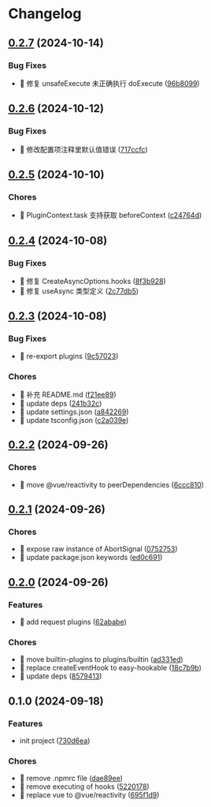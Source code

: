 # Changelog

## [0.2.7](https://github.com/l246804/use-async/compare/v0.2.6...v0.2.7) (2024-10-14)


### Bug Fixes

* 🐛 修复 unsafeExecute 未正确执行 doExecute ([96b8099](https://github.com/l246804/use-async/commit/96b80992b7374f368229dd1ea31542de12a71c4b))

## [0.2.6](https://github.com/l246804/use-async/compare/v0.2.5...v0.2.6) (2024-10-12)


### Bug Fixes

* 🐛 修改配置项注释里默认值错误 ([717ccfc](https://github.com/l246804/use-async/commit/717ccfcb6f908bec2d605f0ddb6dcfdc16d22fe6))

## [0.2.5](https://github.com/l246804/use-async/compare/v0.2.4...v0.2.5) (2024-10-10)


### Chores

* 🤖 PluginContext.task 支持获取 beforeContext ([c24764d](https://github.com/l246804/use-async/commit/c24764df3e4ed3f616b571be2f4a630e6e9adfb2))

## [0.2.4](https://github.com/l246804/use-async/compare/v0.2.3...v0.2.4) (2024-10-08)


### Bug Fixes

* 🐛 修复 CreateAsyncOptions.hooks ([8f3b928](https://github.com/l246804/use-async/commit/8f3b928734f75a386de410304610d3ec321a9e7d))
* 🐛 修复 useAsync 类型定义 ([2c77db5](https://github.com/l246804/use-async/commit/2c77db5647d9f2956ee199a3498779cbf94212a4))

## [0.2.3](https://github.com/l246804/use-async/compare/v0.2.2...v0.2.3) (2024-10-08)


### Bug Fixes

* 🐛 re-export plugins ([9c57023](https://github.com/l246804/use-async/commit/9c570230d03d50a220a80f1bbee3a8792809a835))


### Chores

* 🤖 补充 README.md ([f21ee89](https://github.com/l246804/use-async/commit/f21ee8984e2c7582c5984c25ba6f30ab5ab1dc20))
* 🤖 update deps ([241b32c](https://github.com/l246804/use-async/commit/241b32c828e07b4c7994c7674cd94e4a9db30784))
* 🤖 update settings.json ([a842269](https://github.com/l246804/use-async/commit/a842269fbf0eb6ab4b77fa80476f7ad1468e8dac))
* 🤖 update tsconfig.json ([c2a039e](https://github.com/l246804/use-async/commit/c2a039e0ab27dfa9e239f507db8922541061e677))

## [0.2.2](https://github.com/l246804/use-async/compare/v0.2.1...v0.2.2) (2024-09-26)


### Chores

* 🤖 move @vue/reactivity to peerDependencies ([6ccc810](https://github.com/l246804/use-async/commit/6ccc8100b9e3c8124483620e39efe2eb8d88626e))

## [0.2.1](https://github.com/l246804/use-async/compare/v0.2.0...v0.2.1) (2024-09-26)


### Chores

* 🤖 expose raw instance of AbortSignal ([0752753](https://github.com/l246804/use-async/commit/07527536ae5bfd3b7518f793fd6e2b65d3f30da1))
* 🤖 update package.json keywords ([ed0c691](https://github.com/l246804/use-async/commit/ed0c691e77ef4e6fbf5e94a4a3dcde1b9beab619))

## [0.2.0](https://github.com/l246804/use-async/compare/v0.1.0...v0.2.0) (2024-09-26)


### Features

* 🎸 add request plugins ([62ababe](https://github.com/l246804/use-async/commit/62ababe5101bd02fa6b20809a2bd7d52f9660eb0))


### Chores

* 🤖 move builtin-plugins to plugins/builtin ([ad331ed](https://github.com/l246804/use-async/commit/ad331edc685a150e5a9bafc9b5fb918acaacc9f8))
* 🤖 replace createEventHook to easy-hookable ([18c7b9b](https://github.com/l246804/use-async/commit/18c7b9b87da6b0810a138846d347956c2b962a22))
* 🤖 update deps ([8579413](https://github.com/l246804/use-async/commit/85794138e967c74bd3d91c9777b6dd0e9eed6298))

## 0.1.0 (2024-09-18)


### Features

* init project ([730d6ea](https://github.com/l246804/use-async/commit/730d6ea71c234ccd0a442fa432040320e6fba5d2))


### Chores

* 🤖 remove .npmrc file ([dae89ee](https://github.com/l246804/use-async/commit/dae89eefe017597590542b60a29c576abecf182c))
* 🤖 remove executing of hooks ([5220178](https://github.com/l246804/use-async/commit/5220178bddd91fc6cf6fde9a5a8d0a43a488eb88))
* 🤖 replace vue to @vue/reactivity ([695f1d9](https://github.com/l246804/use-async/commit/695f1d9f49c3ce711409933dded2d90bfc405b63))
